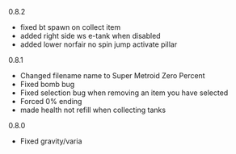 0.8.2

- fixed bt spawn on collect item
- added right side ws e-tank when disabled 
- added lower norfair no spin jump activate pillar

0.8.1

- Changed filename name to Super Metroid Zero Percent
- Fixed bomb bug
- Fixed selection bug when removing an item you have selected
- Forced 0% ending
- made health not refill when collecting tanks

0.8.0

- Fixed gravity/varia